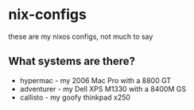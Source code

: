 # nix-configs
these are my nixos configs, not much to say

## What systems are there?
+ hypermac - my 2006 Mac Pro with a 8800 GT
+ adventurer - my Dell XPS M1330 with a 8400M GS
+ callisto - my goofy thinkpad x250
